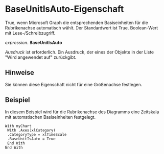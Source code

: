 
# BaseUnitIsAuto-Eigenschaft

True, wenn Microsoft Graph die entsprechenden Basiseinheiten für die Rubrikenachse automatisch wählt. Der Standardwert ist True. Boolean-Wert mit Lese-/Schreibzugriff.

 _expression_. **BaseUnitIsAuto**

 _Ausdruck_ ist erforderlich. Ein Ausdruck, der eines der Objekte in der Liste "Wird angewendet auf" zurückgibt.


## Hinweise

Sie können diese Eigenschaft nicht für eine Größenachse festlegen.


## Beispiel

In diesem Beispiel wird für die Rubrikenachse des Diagramms eine Zeitskala mit automatischen Basiseinheiten festgelegt.


```
With myChart 
 With .Axes(xlCategory) 
 .CategoryType = xlTimeScale 
 .BaseUnitIsAuto = True 
 End With 
End With
```

